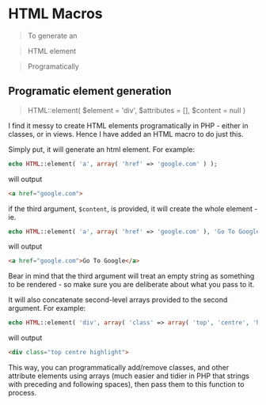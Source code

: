 HTML Macros
===========

> To generate an

> HTML element

> Programatically

## Programatic element generation

> HTML::element( $element = 'div', $attributes = [], $content = null )


I find it messy to create HTML elements programatically in PHP - either in classes, or in views. Hence I have added an HTML macro to do just this.

Simply put, it will generate an html element. For example:

```php
echo HTML::element( 'a', array( 'href' => 'google.com' ) );
```
will output
```html
<a href="google.com">
```

if the third argument, `$content`, is provided, it will create the whole element - ie.

```php
echo HTML::element( 'a', array( 'href' => 'google.com' ), 'Go To Google' );
```
will output
```html
<a href="google.com">Go To Google</a>
```

Bear in mind that the third argument will treat an empty string as something to be rendered - so make sure you are deliberate about what you pass to it.

It will also concatenate second-level arrays provided to the second argument. For example:

```php
echo HTML::element( 'div', array( 'class' => array( 'top', 'centre', 'highlight' ) ) )
```
will output
```html
<div class="top centre highlight">
```

This way, you can programmatically add/remove classes, and other attribute elements using arrays (much easier and tidier in PHP that strings with preceding and following spaces), then pass them to this function to process.
